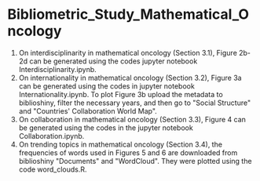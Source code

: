 # Bibliometric_Study_Mathematical_Oncology

1. On interdisciplinarity in mathematical oncology (Section 3.1), Figure 2b-2d can be generated using the codes jupyter notebook Interdisciplinarity.ipynb.
2. On internationality in mathematical oncology (Section 3.2), Figure 3a can be generated using the codes in jupyter notebook Internationality.ipynb. To plot Figure 3b upload the metadata to biblioshiny, filter the necessary years, and then go to "Social Structure" and "Countries' Collaboration World Map".
3. On collaboration in mathematical oncology (Section 3.3), Figure 4 can be generated using the codes in the jupyter notebook Collaboration.ipynb.
4. On trending topics in mathematical oncology (Section 3.4), the frequencies of words used in Figures 5 and 6 are downloaded from biblioshiny "Documents" and "WordCloud". They were plotted using the code word_clouds.R.
